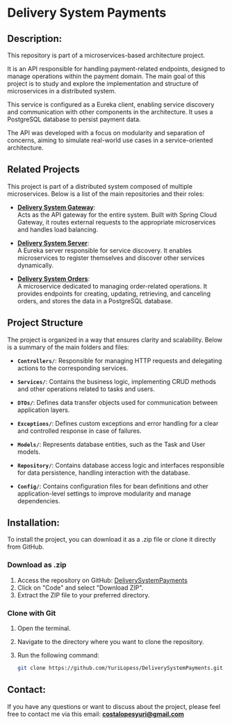 <h1>Delivery System Payments</h1>

<h2>Description:</h2>

This repository is part of a microservices-based architecture project.

It is an API responsible for handling payment-related endpoints, designed to manage operations within the payment domain. The main goal of this project is to study and explore the implementation and structure of microservices in a distributed system.

This service is configured as a Eureka client, enabling service discovery and communication with other components in the architecture. It uses a PostgreSQL database to persist payment data.

The API was developed with a focus on modularity and separation of concerns, aiming to simulate real-world use cases in a service-oriented architecture.

<h2>Related Projects</h2>

This project is part of a distributed system composed of multiple microservices. Below is a list of the main repositories and their roles:

- **[Delivery System Gateway](https://github.com/your-org/delivery-system-gateway)**:  
  Acts as the API gateway for the entire system. Built with Spring Cloud Gateway, it routes external requests to the appropriate microservices and handles load balancing.


- **[Delivery System Server](https://github.com/your-org/delivery-system-server)**:  
  A Eureka server responsible for service discovery. It enables microservices to register themselves and discover other services dynamically.


- **[Delivery System Orders](https://github.com/your-org/delivery-system-orders)**:  
  A microservice dedicated to managing order-related operations. It provides endpoints for creating, updating, retrieving, and canceling orders, and stores the data in a PostgreSQL database.

<h2>Project Structure</h2>

The project is organized in a way that ensures clarity and scalability. Below is a summary of the main folders and files:

- **`Controllers/`**: Responsible for managing HTTP requests and delegating actions to the corresponding services.

- **`Services/`**: Contains the business logic, implementing CRUD methods and other operations related to tasks and users.

- **`DTOs/`**: Defines data transfer objects used for communication between application layers.

- **`Exceptions/`**: Defines custom exceptions and error handling for a clear and controlled response in case of failures.

- **`Models/`**: Represents database entities, such as the Task and User models.

- **`Repository/`**: Contains database access logic and interfaces responsible for data persistence, handling interaction with the database.

- **`Config/`**: Contains configuration files for bean definitions and other application-level settings to improve modularity and manage dependencies.

<h2>Installation:</h2>

To install the project, you can download it as a .zip file or clone it directly from GitHub.

### Download as .zip

1. Access the repository on GitHub: [DeliverySystemPayments](https://github.com/YuriLopess/DeliverySystemPayments.git)
2. Click on "Code" and select "Download ZIP".
3. Extract the ZIP file to your preferred directory.

### Clone with Git

1. Open the terminal.

2. Navigate to the directory where you want to clone the repository.

3. Run the following command:

   ```sh
   git clone https://github.com/YuriLopess/DeliverySystemPayments.git

<h2>Contact:</h2>

If you have any questions or want to discuss about the project, please feel free to contact me via this email: **[costalopesyuri@gmail.com](mailto:costalopesyuri@gmail.com)**
